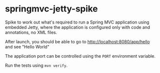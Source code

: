 # springmvc-jetty-spike

Spike to work out what's required to run a Spring MVC application using embedded Jetty, where the application is configured only with code and annotations, no XML files.

After launch, you should be able to go to <http://localhost:8080/app/hello> and see "Hello World"

The application port can be controlled using the `PORT` environment variable.

Run the tests using `mvn verify`.
